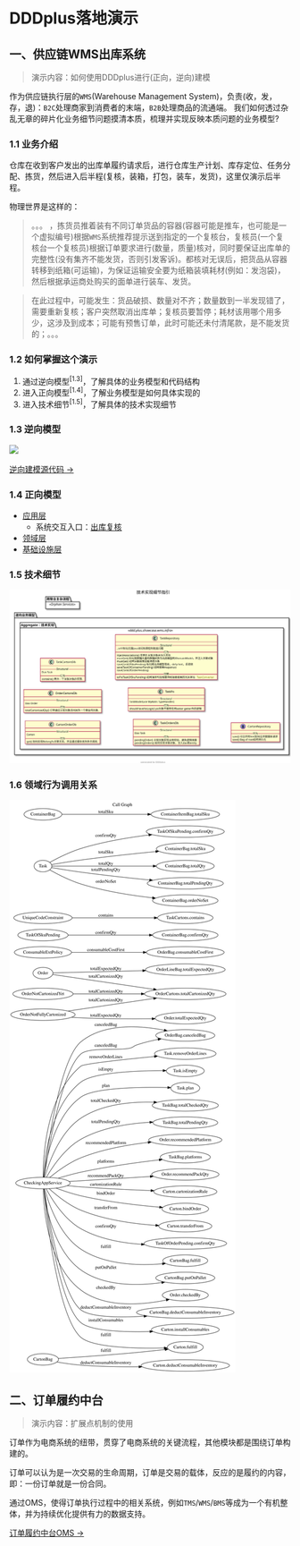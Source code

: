 # DDDplus落地演示

## 一、供应链WMS出库系统

>演示内容：如何使用DDDplus进行(正向，逆向)建模

作为供应链执行层的`WMS`(Warehouse Management System)，负责(收，发，存，退)：`B2C`处理商家到消费者的末端，`B2B`处理商品的流通端。
我们如何透过杂乱无章的碎片化业务细节问题摸清本质，梳理并实现反映本质问题的业务模型?

### 1.1 业务介绍

仓库在收到客户发出的出库单履约请求后，进行仓库生产计划、库存定位、任务分配、拣货，然后进入后半程(复核，装箱，打包，装车，发货)，这里仅演示后半程。

物理世界是这样的：
>。。。 ，拣货员推着装有不同订单货品的容器(容器可能是推车，也可能是一个虚拟编号)根据`WMS`系统推荐提示送到指定的一个复核台，复核员(一个复核台一个复核员)根据订单要求进行(数量，质量)核对，同时要保证出库单的完整性(没有集齐不能发货，否则引发客诉)。都核对无误后，把货品从容器转移到纸箱(可运输)，为保证运输安全要为纸箱装填耗材(例如：发泡袋)，然后根据承运商处购买的面单进行装车、发货。

>在此过程中，可能发生：货品破损、数量对不齐；数量数到一半发现错了，需要重新复核；客户突然取消出库单；复核员要暂停；耗材该用哪个用多少，这涉及到成本；可能有预售订单，此时可能还未付清尾款，是不能发货的；。。。

### 1.2 如何掌握这个演示

1. 通过逆向模型<sup>[1.3]</sup>，了解具体的业务模型和代码结构
2. 进入正向模型<sup>[1.4]</sup>，了解业务模型是如何具体实现的
3. 进入技术细节<sup>[1.5]</sup>，了解具体的技术实现细节

### 1.3 逆向模型

![](/doc/wms.svg)

[逆向建模源代码 ->](reverse/WmsReverseModelingTest.java)

### 1.4 正向模型

- [应用层](wms/application/)
   - 系统交互入口：[出库复核](wms/application/service/CheckingAppService.java)
- [领域层](wms/domain/)
- [基础设施层](wms/infrastructure/)

### 1.5 技术细节

![](/doc/tech.svg)

### 1.6 领域行为调用关系

![](/doc/callgraph.svg)

## 二、订单履约中台

>演示内容：扩展点机制的使用

订单作为电商系统的纽带，贯穿了电商系统的关键流程，其他模块都是围绕订单构建的。

订单可以认为是一次交易的生命周期，订单是交易的载体，反应的是履约的内容，即：一份订单就是一份合同。

通过OMS，使得订单执行过程中的相关系统，例如`TMS`/`WMS`/`BMS`等成为一个有机整体，并为持续优化提供有力的数据支持。

[订单履约中台OMS ->](https://github.com/dddplus/dddplus-demo)
